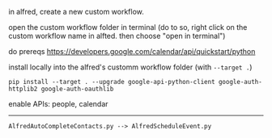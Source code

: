 in alfred, create a new custom workflow.

open the custom workflow folder in terminal (do to so, right click on the custom workflow name in alfted. then choose "open in terminal")

do prereqs https://developers.google.com/calendar/api/quickstart/python

install locally into the alfred's customm workflow folder (with `--target .`)
```
pip install --target . --upgrade google-api-python-client google-auth-httplib2 google-auth-oauthlib
```

enable APIs: people, calendar


_______

```
AlfredAutoCompleteContacts.py --> AlfredScheduleEvent.py
```
